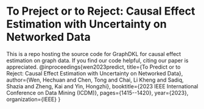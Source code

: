 # To Preject or to Reject: Causal Effect Estimation with Uncertainty on Networked Data

This is a repo hosting the source code for GraphDKL for causal effect estimation on graph data. If you find our code helpful, citing our paper is appreciated. @inproceedings{wen2023predict,
  title={To Predict or to Reject: Causal Effect Estimation with Uncertainty on Networked Data},
  author={Wen, Hechuan and Chen, Tong and Chai, Li Kheng and Sadiq, Shazia and Zheng, Kai and Yin, Hongzhi},
  booktitle={2023 IEEE International Conference on Data Mining (ICDM)},
  pages={1415--1420},
  year={2023},
  organization={IEEE}
}
